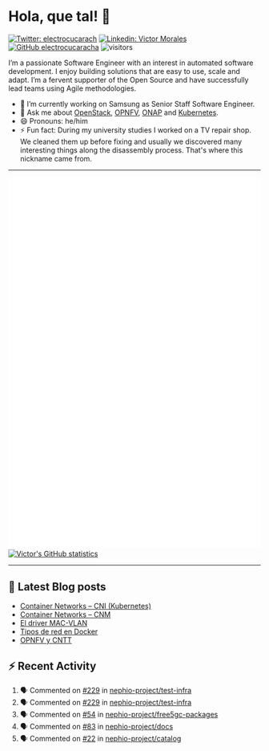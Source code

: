 # Hola, que tal! 👋

[![Twitter: electrocucarach](https://img.shields.io/twitter/follow/electrocucarach?style=social)](https://twitter.com/electrocucarach)
[![Linkedin: Victor Morales](https://img.shields.io/badge/-VictorMorales-blue?style=flat-square&logo=Linkedin&logoColor=white&link=https://www.linkedin.com/in/electrocucaracha/)](https://www.linkedin.com/in/electrocucaracha/)
[![GitHub electrocucaracha](https://img.shields.io/github/followers/electrocucaracha?label=follow&style=social)](https://github.com/electrocucaracha)
![visitors](https://visitor-badge.laobi.icu/badge?page_id=electrocucaracha.electrocucaracha)

I’m a passionate Software Engineer with an interest in automated
software development. I enjoy building solutions that are easy to use,
scale and adapt. I’m a fervent supporter of the Open Source and have
successfully lead teams using Agile methodologies.

- 🔭 I’m currently working on Samsung as Senior Staff Software
Engineer.
- 💬 Ask me about [OpenStack](https://www.openstack.org/),
[OPNFV](https://www.opnfv.org/), [ONAP](https://www.onap.org/) and
[Kubernetes](https://kubernetes.io/).
- 😄 Pronouns: he/him
- ⚡ Fun fact: During my university studies I worked on a TV repair
shop. We cleaned them up before fixing and usually we discovered many
interesting things along the disassembly process. That's where this
nickname came from.

---

![Metrics](https://github.com/electrocucaracha/electrocucaracha/blob/master/github-metrics.svg)
[![Victor's GitHub statistics](https://github-readme-stats.vercel.app/api?username=electrocucaracha)](https://github.com/anuraghazra/github-readme-stats#github-stats-card)

---

## 📘 Latest Blog posts

<!-- BLOG-POST-LIST:START -->
- [Container Networks – CNI &lpar;Kubernetes&rpar;](https://electrocucaracha.com/2021/07/05/container-networks-cni/)
- [Container Networks – CNM](https://electrocucaracha.com/2020/08/28/container-network-model/)
- [El driver MAC-VLAN](https://electrocucaracha.com/2020/07/01/el-driver-mac-vlan/)
- [Tipos de red en Docker](https://electrocucaracha.com/2020/06/13/tipos-de-red-en-docker/)
- [OPNFV y CNTT](https://electrocucaracha.com/2020/05/29/opnfv-y-cntt/)
<!-- BLOG-POST-LIST:END -->

## :zap: Recent Activity

<!--START_SECTION:activity-->
1. 🗣 Commented on [#229](https://github.com/nephio-project/test-infra/pull/229#issuecomment-1894702381) in [nephio-project/test-infra](https://github.com/nephio-project/test-infra)
2. 🗣 Commented on [#229](https://github.com/nephio-project/test-infra/pull/229#issuecomment-1894690604) in [nephio-project/test-infra](https://github.com/nephio-project/test-infra)
3. 🗣 Commented on [#54](https://github.com/nephio-project/free5gc-packages/pull/54#issuecomment-1894410695) in [nephio-project/free5gc-packages](https://github.com/nephio-project/free5gc-packages)
4. 🗣 Commented on [#83](https://github.com/nephio-project/docs/pull/83#issuecomment-1893969690) in [nephio-project/docs](https://github.com/nephio-project/docs)
5. 🗣 Commented on [#22](https://github.com/nephio-project/catalog/pull/22#issuecomment-1892753454) in [nephio-project/catalog](https://github.com/nephio-project/catalog)
<!--END_SECTION:activity-->
